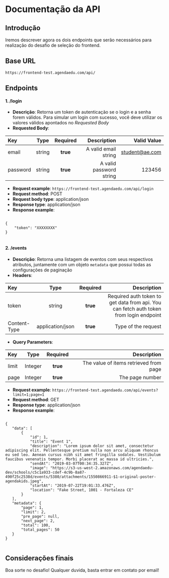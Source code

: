 # Documentação da API 

## Introdução

Iremos descrever agora os dois endpoints que serão necessários para realização
do desafio de seleção do frontend.

## Base URL
`https://frontend-test.agendaedu.com/api/`

## Endpoints

#### 1. /login
- **Descrição**: Retorna um token de autenticação se o login e a senha forem válidos. Para simular um
login com sucesso, você deve utilizar os valores válidos apontados no *Requested Body*
- **Requested Body**:

| Key        | Type           | Required  | Description | Valid Value |
| :--- |:-------------:| :-----:| ---------------:| -------:|
| email| string | **true** | A valid email string | student@ae.com |
| password | string| **true** | A valid password string| 123456 |


- **Request example**: `https://frontend-test.agendaedu.com/api/login`
- **Request method**: POST
- **Request body type**: application/json
- **Response type**: application/json
- **Response example**: 
```

{
    "token": "XXXXXXXX"
}
   
```

#### 2. /events
- **Descrição**: Retorna uma listagem de eventos com seus respectivos atributos, juntamente com um objeto `metadata` que
possui todas as configurações de paginação
- **Headers**:

| Key        | Type           | Required  | Description |
| :--- |:-------------:| :-----:| ---------------:|
| token| string | **true** | Required auth token to get data from api. You can fetch auth token from login endpoint|
| Content-Type | application/json| **true** | Type of the request|

- **Query Parameters**:

| Key        | Type           | Required  | Description |
| :--- |:-------------:| :-----:| ---------------:|
| limit | Integer | **true** | The value of items retrieved from page |
| page | Integer | **true** | The page number |

- **Request example**: `https://frontend-test.agendaedu.com/api/events?limit=1;page=1`
- **Request method**: GET
- **Response type**: application/json
- **Response example**: 
```

{
   "data": [
       {
           "id": 1,
           "title": "Event 1",
           "description": "Lorem ipsum dolor sit amet, consectetur adipiscing elit. Pellentesque pretium nulla non arcu aliquam rhoncus eu sed leo. Aenean cursus nibh sit amet fringilla sodales. Vestibulum faucibus venenatis tempor. Morbi placerat ac massa id ultricies.",
           "sendAt": "2019-03-07T00:34:35.327Z",
           "image": "https://s3-us-west-2.amazonaws.com/agendaedu-dev/schools/c5c1a933-cdef-4c9b-8a87-490f25c2538d/events/5380/attachments/1550866911-$1-original-poster-agendakids.jpeg",
           "startAt": "2019-07-22T19:01:33.476Z",
           "location": "Fake Street, 1001 - Fortaleza CE"
       }
   ],
   "metadata": {
       "page": 1,
       "limit": 2,
       "pre_page": null,
       "next_page": 2,
       "total": 100,
       "total_pages": 50
   }
}
   
   ```
   
## Considerações finais

Boa sorte no desafio! Qualquer duvida, basta entrar em contato por email!
